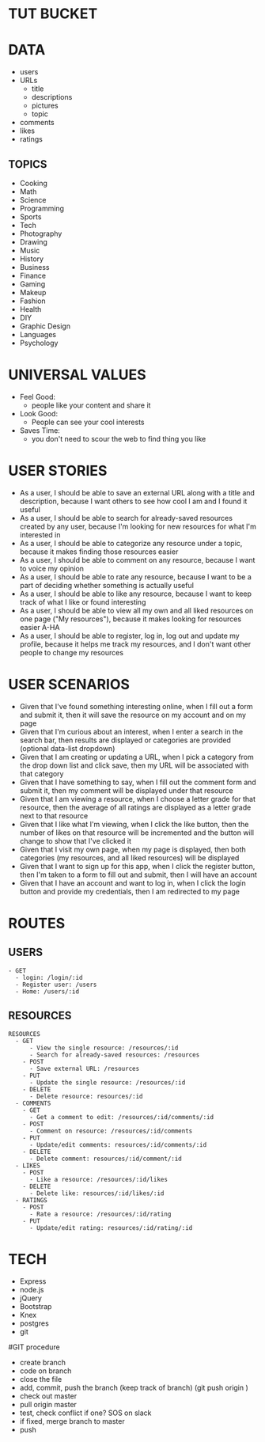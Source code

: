 # TUT BUCKET

# DATA
 - users
 - URLs
   - title
   - descriptions
   - pictures
   - topic
 - comments
 - likes
 - ratings
 
## TOPICS
  - Cooking
  - Math
  - Science
  - Programming
  - Sports
  - Tech
  - Photography
  - Drawing
  - Music
  - History
  - Business
  - Finance
  - Gaming
  - Makeup
  - Fashion
  - Health
  - DIY
  - Graphic Design
  - Languages
  - Psychology

# UNIVERSAL VALUES
- Feel Good:
  - people like your content and share it
- Look Good:
  - People can see your cool interests
- Saves Time:
  - you don't need to scour the web to find thing you like

# USER STORIES
  - As a user, I should be able to save an external URL along with a title and description, because I want others to see how cool I am and I found it useful
  - As a user, I should be able to search for already-saved resources created by any user, because I'm looking for new resources for what I'm interested in
  - As a user, I should be able to categorize any resource under a topic, because it makes finding those resources easier
  - As a user, I should be able to comment on any resource, because I want to voice my opinion
  - As a user, I should be able to rate any resource, because I want to be a part of deciding whether something is actually useful
  - As a user, I should be able to like any resource, because I want to keep track of what I like or found interesting
  - As a user, I should be able to view all my own and all liked resources on one page ("My resources"), because it makes looking for resources easier A-HA
  - As a user, I should be able to register, log in, log out and update my profile, because it helps me track my resources, and I don't want other people to change my resources

# USER SCENARIOS
  - Given that I've found something interesting online, when I fill out a form and submit it, then it will save the resource on my account and on my page
  - Given that I'm curious about an interest, when I enter a search in the search bar, then results are displayed or categories are provided (optional data-list dropdown)
  - Given that I am creating or updating a URL, when I pick a category from the drop down list and click save, then my URL will be associated with that category
  - Given that I have something to say, when I fill out the comment form and submit it, then my comment will be displayed under that resource
  - Given that I am viewing a resource, when I choose a letter grade for that resource, then the average of all ratings are displayed as a letter grade next to that resource
  - Given that I like what I'm viewing, when I click the like button, then the number of likes on that resource will be incremented and the button will change to show that I've clicked it
  - Given that I visit my own page, when my page is displayed, then both categories (my resources, and all liked resources) will be displayed
  - Given that I want to sign up for this app, when I click the register button, then I'm taken to a form to fill out and submit, then I will have an account
  - Given that I have an account and want to log in, when I click the login button and provide my credentials, then I am redirected to my page

# ROUTES
  ## USERS
    - GET
      - login: /login/:id
      - Register user: /users
      - Home: /users/:id

 ## RESOURCES
    RESOURCES
      - GET
          - View the single resource: /resources/:id
          - Search for already-saved resources: /resources
        - POST
          - Save external URL: /resources
        - PUT
          - Update the single resource: /resources/:id
        - DELETE
          - Delete resource: resources/:id
      - COMMENTS
        - GET
          - Get a comment to edit: /resources/:id/comments/:id
        - POST
          - Comment on resource: /resources/:id/comments
        - PUT
          - Update/edit comments: resources/:id/comments/:id
        - DELETE
          - Delete comment: resources/:id/comment/:id
      - LIKES
        - POST
          - Like a resource: /resources/:id/likes
        - DELETE
          - Delete like: resources/:id/likes/:id
      - RATINGS
        - POST
          - Rate a resource: /resources/:id/rating
        - PUT
          - Update/edit rating: resources/:id/rating/:id


# TECH
  - Express
  - node.js
  - jQuery
  - Bootstrap
  - Knex
  - postgres
  - git

#GIT procedure
  - create branch
  - code on branch
  - close the file
  - add, commit, push the branch (keep track of branch) (git push origin <branch-name>)
  - check out master
  - pull origin master
  - test, check conflict if one? SOS on slack
  - if fixed, merge branch to master
  - push




